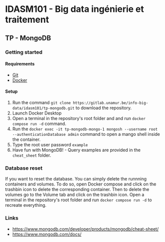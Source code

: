 # IDASM101 - Big data ingénierie et traitement
## TP - MongoDB

### Getting started
#### Requirements
- [Git](https://git-scm.com/book/en/v2/Getting-Started-Installing-Git)
- [Docker](https://docs.docker.com/get-docker/)

#### Setup
1) Run the command `git clone https://gitlab.unamur.be/info-big-data/idasm101/tp-mongodb.git` to download the repository.
2) Launch Docker Desktop
3) Open a terminal in the repository's root folder and and run `docker compose run -d` command.
7) Run the `docker exec -it tp-mongodb-mongo-1 mongosh --username root --authenticationDatabase admin` command to open a mango shell inside the container.
8) Type the root user password `example`
9) Have fun with MongoDB! - Query examples are provided in the `cheat_sheet` folder.

### Database reset
If you want to reset the database. You can simply delete the runnning containers and volumes. To do so, open Docker compose and click on the trashbin icon to delete the corresponding container. Then to delete the volumes go to the Volume tab and click on the trashbin icon. Open a terminal in the repository's root folder and run `docker compose run -d` to recreate everything.

### Links
- https://www.mongodb.com/developer/products/mongodb/cheat-sheet/
- https://www.mongodb.com/docs/
